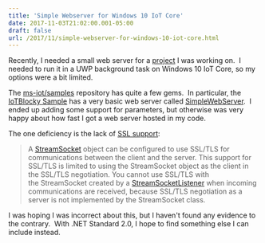 ```yaml
---
title: 'Simple Webserver for Windows 10 IoT Core'
date: 2017-11-03T21:02:00.001-05:00
draft: false
url: /2017/11/simple-webserver-for-windows-10-iot-core.html
---
```


Recently, I needed a small web server for a [project](http://nowmicro.com/Embedded/MP%2FIoTPlayer) I was working on.  I needed to run it in a UWP background task on Windows 10 IoT Core, so my options were a bit limited.  
  
The [ms-iot/samples](https://github.com/ms-iot/samples) repository has quite a few gems.  In particular, the [IoTBlocky Sample](https://github.com/ms-iot/samples/tree/develop/IoTBlockly) has a very basic web server called [SimpleWebServer](https://github.com/ms-iot/samples/blob/develop/IoTBlockly/SimpleWebServer/SimpleWebServer.cs).  I ended up adding some support for parameters, but otherwise was very happy about how fast I got a web server hosted in my code.  
  
The one deficiency is the lack of [SSL support](https://docs.microsoft.com/en-us/windows/uwp/networking/networking-basics):  
  

> A [StreamSocket](https://msdn.microsoft.com/library/windows/apps/br226882) object can be configured to use SSL/TLS for communications between the client and the server. This support for SSL/TLS is limited to using the StreamSocket object as the client in the SSL/TLS negotiation. You cannot use SSL/TLS with the StreamSocket created by a [StreamSocketListener](https://msdn.microsoft.com/library/windows/apps/br226906) when incoming communications are received, because SSL/TLS negotiation as a server is not implemented by the StreamSocket class.

  

I was hoping I was incorrect about this, but I haven't found any evidence to the contrary.  With .NET Standard 2.0, I hope to find something else I can include instead.

  

  

[  
](https://www.blogger.com/null)

[  
](https://www.blogger.com/null)